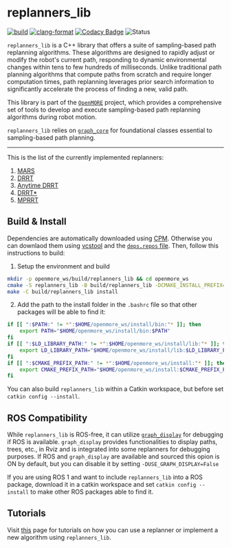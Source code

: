 # **replanners_lib**

[![build](https://github.com/JRL-CARI-CNR-UNIBS/replanners_lib/actions/workflows/build_and_install.yaml/badge.svg)](https://github.com/JRL-CARI-CNR-UNIBS/replanners_lib/actions/workflows/build_and_install.yaml)
[![clang-format](https://github.com/JRL-CARI-CNR-UNIBS/replanners_lib/actions/workflows/clang-format.yaml/badge.svg)](https://github.com/JRL-CARI-CNR-UNIBS/replanners_lib/actions/workflows/clang-format.yaml)
[![Codacy Badge](https://app.codacy.com/project/badge/Grade/120098816ece42c4a8387a2ca6501f25)](https://app.codacy.com/gh/JRL-CARI-CNR-UNIBS/replanners_lib/dashboard?utm_source=gh&utm_medium=referral&utm_content=&utm_campaign=Badge_grade)
![Status](https://img.shields.io/badge/License-BSD3-green)


`replanners_lib` is a C++ library that offers a suite of sampling-based path replanning algorithms. These algorithms are designed to rapidly adjust or modify the robot's current path, responding to dynamic environmental changes within tens to few hundreds of milliseconds. Unlike traditional path planning algorithms that compute paths from scratch and require longer computation times, path replanning leverages prior search information to significantly accelerate the process of finding a new, valid path.

This library is part of the [`OpenMORE`](https://github.com/JRL-CARI-CNR-UNIBS/OpenMORE.git) project, which provides a comprehensive set of tools to develop and execute sampling-based path replanning algorithms during robot motion.

`replanners_lib` relies on [`graph_core`](https://github.com/JRL-CARI-CNR-UNIBS/graph_core) for foundational classes essential to sampling-based path planning.

---
This is the list of the currently implemented replanners:

1. [MARS](https://ieeexplore.ieee.org/document/10013661?source=authoralert)
2. [DRRT](https://ieeexplore.ieee.org/document/1641879)
3. [Anytime DRRT](https://ieeexplore.ieee.org/document/4209270)
4. [DRRT*](https://ieeexplore.ieee.org/document/8122814)
5. [MPRRT](https://ieeexplore.ieee.org/document/7027233)

## Build & Install
Dependencies are automatically downloaded using [CPM](https://github.com/cpm-cmake/CPM.cmake). Otherwise you can downlaod them using [vcstool](https://github.com/dirk-thomas/vcstool) and the [`deps.repos` file](https://github.com/JRL-CARI-CNR-UNIBS/replanners_lib/deps.repos). Then, follow this instructions to build:

1. Setup the environment and build
```bash
mkdir -p openmore_ws/build/replanners_lib && cd openmore_ws
cmake -S replanners_lib -B build/replanners_lib -DCMAKE_INSTALL_PREFIX=${HOME}/openmore_ws/install
make -C build/replanners_lib install
```

2. Add the path to the install folder in the `.bashrc` file so that other packages will be able to find it:

```bash
if [[ ":$PATH:" != *":$HOME/openmore_ws/install/bin:"* ]]; then
    export PATH="$HOME/openmore_ws/install/bin:$PATH"
fi
if [[ ":$LD_LIBRARY_PATH:" != *":$HOME/openmore_ws/install/lib:"* ]]; then
    export LD_LIBRARY_PATH="$HOME/openmore_ws/install/lib:$LD_LIBRARY_PATH"
fi
if [[ ":$CMAKE_PREFIX_PATH:" != *":$HOME/openmore_ws/install:"* ]]; then
    export CMAKE_PREFIX_PATH="$HOME/openmore_ws/install:$CMAKE_PREFIX_PATH"
fi
```

You can also build `replanners_lib` within a Catkin workspace, but before set `catkin config --install`.


## ROS Compatibility

While `replanners_lib` is ROS-free, it can utilize [`graph_display`](https://github.com/JRL-CARI-CNR-UNIBS/graph_display.git) for debugging if ROS is available. `graph_display` provides functionalities to display paths, trees, etc., in Rviz and is integrated into some replanners for debugging purposes. If ROS and `graph_display` are available and sourced this opion is ON by default, but you can disable it by setting `-DUSE_GRAPH_DISPLAY=False`

If you are using ROS 1 and want to include `replanners_lib` into a ROS package, download it in a catkin workspace and set `catkin config --install` to make other ROS packages able to find it.

## Tutorials
Visit [this](https://github.com/JRL-CARI-CNR-UNIBS/replanners_lib/blob/master/documentation/tutorial/tutorial.md) page for tutorials on how you can use a replanner or implement a new algorithm using `replanners_lib`.
